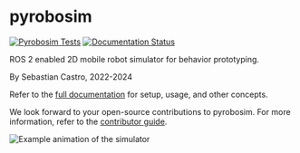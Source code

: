 # pyrobosim

[![Pyrobosim Tests](https://github.com/sea-bass/pyrobosim/actions/workflows/tests.yml/badge.svg?branch=main)](https://github.com/sea-bass/pyrobosim/actions/workflows/tests.yml)
[![Documentation Status](https://readthedocs.org/projects/pyrobosim/badge/?version=latest)](https://pyrobosim.readthedocs.io/en/latest/?badge=latest)

ROS 2 enabled 2D mobile robot simulator for behavior prototyping.

By Sebastian Castro, 2022-2024

Refer to the [full documentation](https://pyrobosim.readthedocs.io/) for setup, usage, and other concepts.

We look forward to your open-source contributions to pyrobosim.
For more information, refer to the [contributor guide](CONTRIBUTING.md).

![Example animation of the simulator](docs/source/media/pyrobosim_demo.gif)
